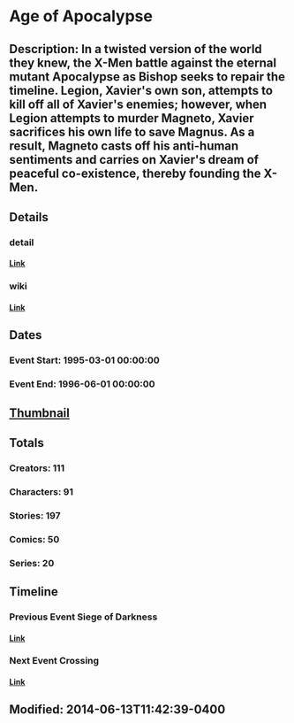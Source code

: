 # Age of Apocalypse
## Description: In a twisted version of the world they knew, the X-Men battle against the eternal mutant Apocalypse as Bishop seeks to repair the timeline. Legion, Xavier's own son, attempts to kill off all of Xavier's enemies; however, when Legion attempts to murder Magneto, Xavier sacrifices his own life to save Magnus. As a result, Magneto casts off his anti-human sentiments and carries on Xavier's dream of peaceful co-existence, thereby founding the X-Men.
## Details
### detail
#### [Link](http://marvel.com/comics/events/227/age_of_apocalypse?utm_campaign=apiRef&utm_source=225578a89fc76f3d20fbffda5d17a88d)
### wiki
#### [Link](http://marvel.com/universe/Age_of_Apocalypse?utm_campaign=apiRef&utm_source=225578a89fc76f3d20fbffda5d17a88d)
## Dates
### Event Start: 1995-03-01 00:00:00
### Event End: 1996-06-01 00:00:00
## [Thumbnail](http://i.annihil.us/u/prod/marvel/i/mg/5/e0/51ca0e08a6546.jpg)
## Totals
### Creators: 111
### Characters: 91
### Stories: 197
### Comics: 50
### Series: 20
## Timeline
### Previous Event Siege of Darkness
#### [Link](http://gateway.marvel.com/v1/public/events/219)
### Next Event Crossing
#### [Link](http://gateway.marvel.com/v1/public/events/239)
## Modified: 2014-06-13T11:42:39-0400